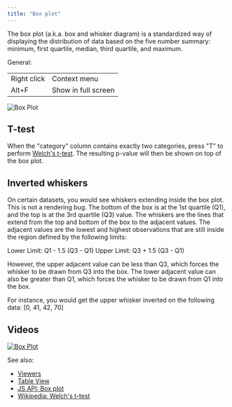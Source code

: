 ```yaml
---
title: "Box plot"
---
```


The box plot (a.k.a. box and whisker diagram) is a standardized way of displaying the distribution of data based on the
five number summary: minimum, first quartile, median, third quartile, and maximum.

General:

|             |                     |
|-------------|---------------------|
| Right click | Context menu        |
| Alt+F       | Show in full screen |

![Box Plot](../../uploads/viewers/box-plot.png "Box Plot")

## T-test

When the "category" column contains exactly two categories, press "T" to perform
[Welch's t-test](https://en.wikipedia.org/wiki/Welch%27s_t-test). The resulting p-value will then be shown on top of the
box plot.

## Inverted whiskers

On certain datasets, you would see whiskers extending inside the box plot. This is not a rendering bug. The bottom of
the box is at the 1st quartile (Q1), and the top is at the 3rd quartile (Q3)
value. The whiskers are the lines that extend from the top and bottom of the box to the adjacent values. The adjacent
values are the lowest and highest observations that are still inside the region defined by the following limits:

Lower Limit: Q1 - 1.5 (Q3 - Q1)
Upper Limit: Q3 + 1.5 (Q3 - Q1)

However, the upper adjacent value can be less than Q3, which forces the whisker to be drawn from Q3 into the box. The
lower adjacent value can also be greater than Q1, which forces the whisker to be drawn from Q1 into the box.

For instance, you would get the upper whisker inverted on the following data: [0, 41, 42, 70]

## Videos

[![Box Plot](../../uploads/youtube/visualizations2.png "Open on Youtube")](https://www.youtube.com/watch?v=7MBXWzdC0-I&t=2332s)

See also:

* [Viewers](../viewers/viewers.md)
* [Table View](../../datagrok/table-view.md)
* [JS API: Box plot](https://public.datagrok.ai/js/samples/ui/viewers/types/box-plot)
* [Wikipedia: Welch's t-test](https://en.wikipedia.org/wiki/Welch%27s_t-test)
